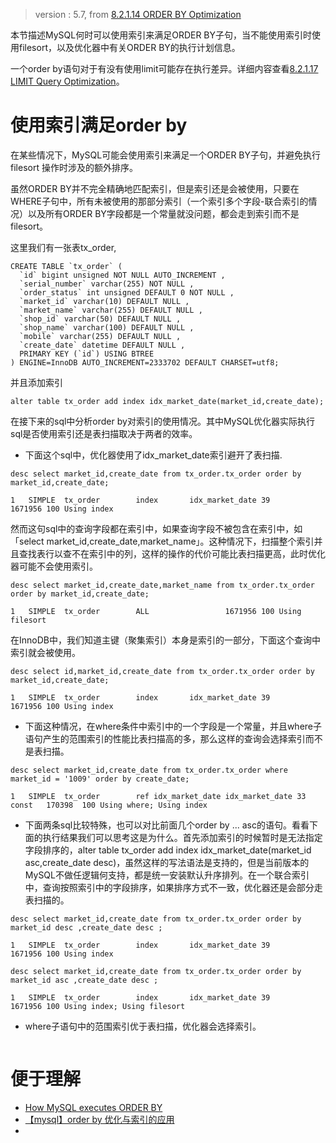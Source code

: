 > version : 5.7, from [8.2.1.14 ORDER BY Optimization](https://dev.mysql.com/doc/refman/5.7/en/order-by-optimization.html)

本节描述MySQL何时可以使用索引来满足ORDER BY子句，当不能使用索引时使用filesort，以及优化器中有关ORDER BY的执行计划信息。

一个order by语句对于有没有使用limit可能存在执行差异。详细内容查看[8.2.1.17 LIMIT Query Optimization](https://dev.mysql.com/doc/refman/5.7/en/limit-optimization.html)。


# 使用索引满足order by

在某些情况下，MySQL可能会使用索引来满足一个ORDER BY子句，并避免执行filesort 操作时涉及的额外排序。

虽然ORDER BY并不完全精确地匹配索引，但是索引还是会被使用，只要在WHERE子句中，所有未被使用的那部分索引（一个索引多个字段-联合索引的情况）以及所有ORDER BY字段都是一个常量就没问题，都会走到索引而不是filesort。

这里我们有一张表tx_order,
````
CREATE TABLE `tx_order` (
  `id` bigint unsigned NOT NULL AUTO_INCREMENT ,
  `serial_number` varchar(255) NOT NULL ,
  `order_status` int unsigned DEFAULT 0 NOT NULL ,
  `market_id` varchar(10) DEFAULT NULL ,
  `market_name` varchar(255) DEFAULT NULL ,
  `shop_id` varchar(50) DEFAULT NULL ,
  `shop_name` varchar(100) DEFAULT NULL ,
  `mobile` varchar(255) DEFAULT NULL ,
  `create_date` datetime DEFAULT NULL ,
  PRIMARY KEY (`id`) USING BTREE
) ENGINE=InnoDB AUTO_INCREMENT=2333702 DEFAULT CHARSET=utf8;
````
并且添加索引
````
alter table tx_order add index idx_market_date(market_id,create_date);
````
在接下来的sql中分析order by对索引的使用情况。其中MySQL优化器实际执行sql是否使用索引还是表扫描取决于两者的效率。

* 下面这个sql中，优化器使用了idx_market_date索引避开了表扫描.
````
desc select market_id,create_date from tx_order.tx_order order by market_id,create_date;

1	SIMPLE	tx_order		index		idx_market_date	39		1671956	100	Using index

````

然而这句sql中的查询字段都在索引中，如果查询字段不被包含在索引中，如「select market_id,create_date,market_name」。这种情况下，扫描整个索引并且查找表行以查不在索引中的列，这样的操作的代价可能比表扫描更高，此时优化器可能不会使用索引。
````
desc select market_id,create_date,market_name from tx_order.tx_order order by market_id,create_date;

1	SIMPLE	tx_order		ALL					1671956	100	Using filesort

````

在InnoDB中，我们知道主键（聚集索引）本身是索引的一部分，下面这个查询中索引就会被使用。
````
desc select id,market_id,create_date from tx_order.tx_order order by market_id,create_date;

1	SIMPLE	tx_order		index		idx_market_date	39		1671956	100	Using index

````

* 下面这种情况，在where条件中索引中的一个字段是一个常量，并且where子语句产生的范围索引的性能比表扫描高的多，那么这样的查询会选择索引而不是表扫描。
````
desc select market_id,create_date from tx_order.tx_order where  market_id = '1009' order by create_date;

1	SIMPLE	tx_order		ref	idx_market_date	idx_market_date	33	const	170398	100	Using where; Using index

````

* 下面两条sql比较特殊，也可以对比前面几个order by ... asc的语句。看看下面的执行结果我们可以思考这是为什么。首先添加索引的时候暂时是无法指定字段排序的，alter table tx_order add index idx_market_date(market_id asc,create_date desc)，虽然这样的写法语法是支持的，但是当前版本的MySQL不做任逻辑何支持，都是统一安装默认升序排列。在一个联合索引中，查询按照索引中的字段排序，如果排序方式不一致，优化器还是会部分走表扫描的。
````
desc select market_id,create_date from tx_order.tx_order order by market_id desc ,create_date desc ;

1	SIMPLE	tx_order		index		idx_market_date	39		1671956	100	Using index

desc select market_id,create_date from tx_order.tx_order order by market_id asc ,create_date desc ;

1	SIMPLE	tx_order		index		idx_market_date	39		1671956	100	Using index; Using filesort

````

* where子语句中的范围索引优于表扫描，优化器会选择索引。
````

````

# 便于理解
* [How MySQL executes ORDER BY](http://s.petrunia.net/blog/?p=24)
* [【mysql】order by 优化与索引的应用](http://www.itkeyword.com/doc/1647618271369999201/sql-order-mysql)
* 